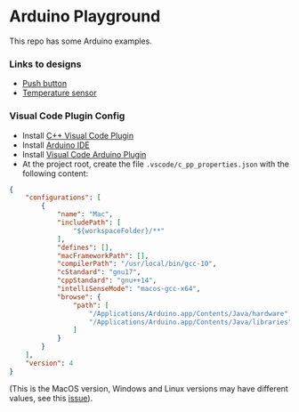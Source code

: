 # Arduino Playground

This repo has some Arduino examples.

### Links to designs

- [Push button](https://www.tinkercad.com/things/b6U6aTtOpR8)
- [Temperature sensor](https://www.tinkercad.com/things/5e2y0KmxKh2)

### Visual Code Plugin Config

- Install [C++ Visual Code Plugin](https://github.com/microsoft/vscode-cpptools)
- Install [Arduino IDE](https://www.arduino.cc/en/software)
- Install [Visual Code Arduino Plugin](https://github.com/microsoft/vscode-arduino)
- At the project root, create the file `.vscode/c_pp_properties.json` with the following content:

```json
{
    "configurations": [
        {
            "name": "Mac",
            "includePath": [
                "${workspaceFolder}/**"
            ],
            "defines": [],
            "macFrameworkPath": [],
            "compilerPath": "/usr/local/bin/gcc-10",
            "cStandard": "gnu17",
            "cppStandard": "gnu++14",
            "intelliSenseMode": "macos-gcc-x64",
            "browse": {
                "path": [
                    "/Applications/Arduino.app/Contents/Java/hardware",
                    "/Applications/Arduino.app/Contents/Java/libraries"
                ]
            }
        }
    ],
    "version": 4
}
```

(This is the MacOS version, Windows and Linux versions may have different values, see this [issue](https://github.com/microsoft/vscode-arduino/issues/438)).
